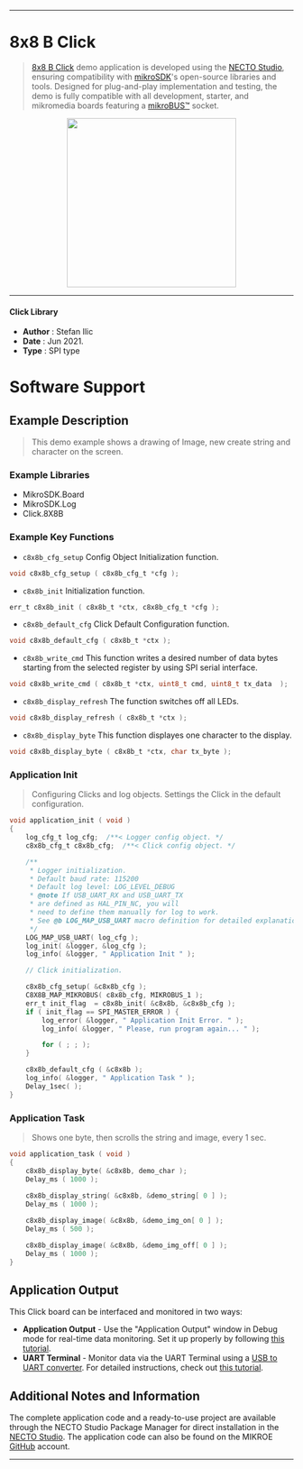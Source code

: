 
---
# 8x8 B Click

> [8x8 B Click](https://www.mikroe.com/?pid_product=MIKROE-1307) demo application is developed using
the [NECTO Studio](https://www.mikroe.com/necto), ensuring compatibility with [mikroSDK](https://www.mikroe.com/mikrosdk)'s
open-source libraries and tools. Designed for plug-and-play implementation and testing, the demo is fully compatible with
all development, starter, and mikromedia boards featuring a [mikroBUS&trade;](https://www.mikroe.com/mikrobus) socket.

<p align="center">
  <img src="https://www.mikroe.com/?pid_product=MIKROE-1307&image=1" height=300px>
</p>

---

#### Click Library

- **Author**        : Stefan Ilic
- **Date**          : Jun 2021.
- **Type**          : SPI type

# Software Support

## Example Description

> This demo example shows a drawing of Image, new create string and character on the screen.

### Example Libraries

- MikroSDK.Board
- MikroSDK.Log
- Click.8X8B

### Example Key Functions

- `c8x8b_cfg_setup` Config Object Initialization function.
```c
void c8x8b_cfg_setup ( c8x8b_cfg_t *cfg );
```

- `c8x8b_init` Initialization function.
```c
err_t c8x8b_init ( c8x8b_t *ctx, c8x8b_cfg_t *cfg );
```

- `c8x8b_default_cfg` Click Default Configuration function.
```c
void c8x8b_default_cfg ( c8x8b_t *ctx );
```

- `c8x8b_write_cmd` This function writes a desired number of data bytes starting from the selected register by using SPI serial interface.
```c
void c8x8b_write_cmd ( c8x8b_t *ctx, uint8_t cmd, uint8_t tx_data  );
```

- `c8x8b_display_refresh` The function switches off all LEDs.
```c
void c8x8b_display_refresh ( c8x8b_t *ctx );
```

- `c8x8b_display_byte` This function displayes one character to the display.
```c
void c8x8b_display_byte ( c8x8b_t *ctx, char tx_byte );
```

### Application Init

> Configuring Clicks and log objects. Settings the Click in the default configuration.

```c
void application_init ( void ) 
{
    log_cfg_t log_cfg;  /**< Logger config object. */
    c8x8b_cfg_t c8x8b_cfg;  /**< Click config object. */

    /** 
     * Logger initialization.
     * Default baud rate: 115200
     * Default log level: LOG_LEVEL_DEBUG
     * @note If USB_UART_RX and USB_UART_TX 
     * are defined as HAL_PIN_NC, you will 
     * need to define them manually for log to work. 
     * See @b LOG_MAP_USB_UART macro definition for detailed explanation.
     */
    LOG_MAP_USB_UART( log_cfg );
    log_init( &logger, &log_cfg );
    log_info( &logger, " Application Init " );

    // Click initialization.

    c8x8b_cfg_setup( &c8x8b_cfg );
    C8X8B_MAP_MIKROBUS( c8x8b_cfg, MIKROBUS_1 );
    err_t init_flag  = c8x8b_init( &c8x8b, &c8x8b_cfg );
    if ( init_flag == SPI_MASTER_ERROR ) {
        log_error( &logger, " Application Init Error. " );
        log_info( &logger, " Please, run program again... " );

        for ( ; ; );
    }

    c8x8b_default_cfg ( &c8x8b );
    log_info( &logger, " Application Task " );
    Delay_1sec( );
}
```

### Application Task

> Shows one byte, then scrolls the string and image, every 1 sec.

```c
void application_task ( void ) 
{
    c8x8b_display_byte( &c8x8b, demo_char );
    Delay_ms ( 1000 );
    
    c8x8b_display_string( &c8x8b, &demo_string[ 0 ] );
    Delay_ms ( 1000 );

    c8x8b_display_image( &c8x8b, &demo_img_on[ 0 ] );
    Delay_ms ( 500 );

    c8x8b_display_image( &c8x8b, &demo_img_off[ 0 ] );
    Delay_ms ( 1000 );
}
```


## Application Output

This Click board can be interfaced and monitored in two ways:
- **Application Output** - Use the "Application Output" window in Debug mode for real-time data monitoring.
Set it up properly by following [this tutorial](https://www.youtube.com/watch?v=ta5yyk1Woy4).
- **UART Terminal** - Monitor data via the UART Terminal using
a [USB to UART converter](https://www.mikroe.com/click/interface/usb?interface*=uart,uart). For detailed instructions,
check out [this tutorial](https://help.mikroe.com/necto/v2/Getting%20Started/Tools/UARTTerminalTool).

## Additional Notes and Information

The complete application code and a ready-to-use project are available through the NECTO Studio Package Manager for 
direct installation in the [NECTO Studio](https://www.mikroe.com/necto). The application code can also be found on
the MIKROE [GitHub](https://github.com/MikroElektronika/mikrosdk_click_v2) account.

---

